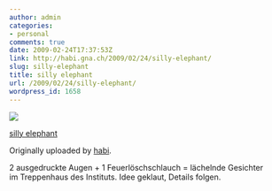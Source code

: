 ```yaml
---
author: admin
categories:
- personal
comments: true
date: 2009-02-24T17:37:53Z
link: http://habi.gna.ch/2009/02/24/silly-elephant/
slug: silly-elephant
title: silly elephant
url: /2009/02/24/silly-elephant/
wordpress_id: 1658
---
```


[![](http://farm4.static.flickr.com/3539/3306291219_dc1c7eeea3_m.jpg)](http://www.flickr.com/photos/habi/3306291219/)



[silly elephant](http://www.flickr.com/photos/habi/3306291219/)


Originally uploaded by [habi](http://www.flickr.com/people/habi/).




2 ausgedruckte Augen + 1 Feuerlöschschlauch = lächelnde Gesichter im Treppenhaus des Instituts. Idee geklaut, Details folgen.
